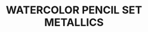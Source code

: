 ---
layout: product
title: "WATERCOLOR PENCIL SET METALLICS"
price: "750" 
desc: "N/A"
img_path: "/assets/img/AK10046.jpg"
brand: "AK"
available: true
special_offer: true
new: false
soon: false
cat: "060000"
subcat: "060200"
subsubcat: "00"
sifra: "AK10046"
---